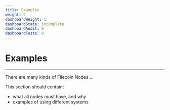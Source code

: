 ```yaml
---
title: Examples
weight: 2
dashboardWeight: 1
dashboardState: incomplete
dashboardAudit: 0
dashboardTests: 0
---
```


# Examples
---

There are many kinds of Filecoin Nodes ...

This section should contain:

- what all nodes must have, and why
- examples of using different systems


